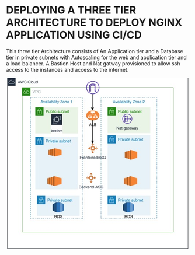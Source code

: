 # DEPLOYING A THREE TIER ARCHITECTURE TO DEPLOY NGINX APPLICATION USING CI/CD

This three tier Architecture consists of An Application tier and a Database tier in private subnets with Autoscaling for the web and application tier and a load balancer. A Bastion Host and Nat gatway provisioned to allow ssh access to the instances and access to the internet.

![architecture diagram](/Images/application%20image.jpg)

